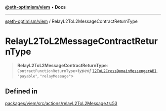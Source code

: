 [**@eth-optimism/viem**](../README.md) • **Docs**

***

[@eth-optimism/viem](../README.md) / RelayL2ToL2MessageContractReturnType

# RelayL2ToL2MessageContractReturnType

> **RelayL2ToL2MessageContractReturnType**: `ContractFunctionReturnType`\<*typeof* [`l2ToL2CrossDomainMessengerABI`](../variables/l2ToL2CrossDomainMessengerABI.md), `"payable"`, `"relayMessage"`\>

## Defined in

[packages/viem/src/actions/relayL2ToL2Message.ts:53](https://github.com/ethereum-optimism/ecosystem/blob/ab77241754eb52e5f63719e48141efd7250e972b/packages/viem/src/actions/relayL2ToL2Message.ts#L53)
